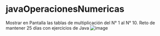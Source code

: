 # javaOperacionesNumericas
Mostrar en Pantalla las tablas de multiplicación del N° 1 al N° 10. 
Reto de mantener 25 días con ejercicios de Java
![image](https://user-images.githubusercontent.com/104727028/233187231-41309b4b-0230-4315-acce-d74a0e039dcc.png)

